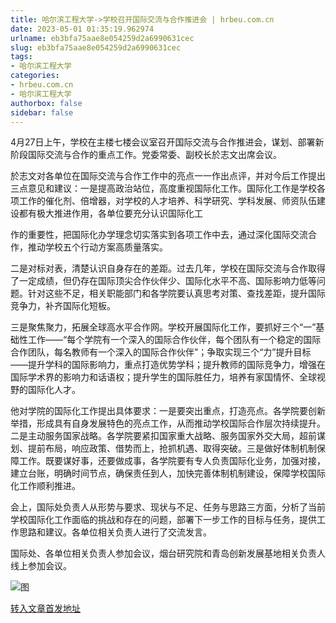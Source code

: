 ```yaml
---
title: 哈尔滨工程大学->学校召开国际交流与合作推进会 | hrbeu.com.cn
date: 2023-05-01 01:35:19.962974
urlname: eb3bfa75aae8e054259d2a6990631cec
slug: eb3bfa75aae8e054259d2a6990631cec
tags: 
- 哈尔滨工程大学
categories:
- hrbeu.com.cn
- 哈尔滨工程大学
authorbox: false
sidebar: false
---
```

4月27日上午，学校在主楼七楼会议室召开国际交流与合作推进会，谋划、部署新阶段国际交流与合作的重点工作。党委常委、副校长於志文出席会议。

於志文对各单位在国际交流与合作工作中的亮点一一作出点评，并对今后工作提出三点意见和建议：一是提高政治站位，高度重视国际化工作。国际化工作是学校各项工作的催化剂、倍增器，对学校的人才培养、科学研究、学科发展、师资队伍建设都有极大推进作用，各单位要充分认识国际化工
<!--more-->
作的重要性，把国际化办学理念切实落实到各项工作中去，通过深化国际交流合作，推动学校五个行动方案高质量落实。

二是对标对表，清楚认识自身存在的差距。过去几年，学校在国际交流与合作取得了一定成绩，但仍存在国际顶尖合作伙伴少、国际化水平不高、国际影响力低等问题。针对这些不足，相关职能部门和各学院要认真思考对策、查找差距，提升国际竞争力，补齐国际化短板。

三是聚焦聚力，拓展全球高水平合作网。学校开展国际化工作，要抓好三个“一”基础性工作——“每个学院有一个深入的国际合作伙伴，每个团队有一个稳定的国际合作团队，每名教师有一个深入的国际合作伙伴”；争取实现三个“力”提升目标——提升学科的国际影响力，重点打造优势学科；提升教师的国际竞争力，增强在国际学术界的影响力和话语权；提升学生的国际胜任力，培养有家国情怀、全球视野的国际化人才。

他对学院的国际化工作提出具体要求：一是要突出重点，打造亮点。各学院要创新举措，形成具有自身发展特色的亮点工作，从而推动学校国际合作层次持续提升。二是主动服务国家战略。各学院要紧扣国家重大战略、服务国家外交大局，超前谋划、提前布局，响应政策、借势而上，抢抓机遇、取得突破。三是做好体制机制保障工作。既要谋好事，还要做成事，各学院要有专人负责国际化业务，加强对接，建立台账，明确时间节点，确保责任到人，加快完善体制机制建设，保障学校国际化工作顺利推进。

会上，国际处负责人从形势与要求、现状与不足、任务与思路三方面，分析了当前学校国际化工作面临的挑战和存在的问题，部署下一步工作的目标与任务，提供工作思路和建议。各单位相关负责人进行了交流发言。

国际处、各单位相关负责人参加会议，烟台研究院和青岛创新发展基地相关负责人线上参加会议。

![图](http://gongxue.cn/__local/E/95/1A/6DDBCFC3A3FA68CC61CCF959AAD_B57AD198_554F2.jpg)

[转入文章首发地址](http://gongxue.cn/info/1141/75541.htm)